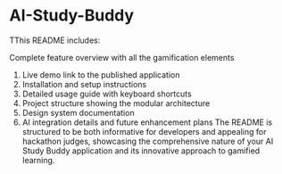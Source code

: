 # AI-Study-Buddy
TThis README includes:

Complete feature overview with all the gamification elements
1. Live demo link to the published application
2. Installation and setup instructions
3. Detailed usage guide with keyboard shortcuts
4. Project structure showing the modular architecture
5. Design system documentation
6. AI integration details and future enhancement plans
The README is structured to be both informative for developers and appealing for hackathon judges, showcasing the comprehensive nature of your AI Study Buddy application and its innovative approach to gamified learning.
